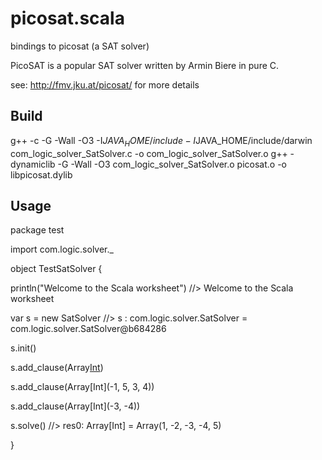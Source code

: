 # picosat.scala

bindings to picosat (a SAT solver)

PicoSAT is a popular SAT solver written by Armin Biere in pure C.

see: http://fmv.jku.at/picosat/ for more details

## Build

g++ -c -G -Wall -O3 -I$JAVA_HOME/include -I$JAVA_HOME/include/darwin com_logic_solver_SatSolver.c -o com_logic_solver_SatSolver.o
g++ -dynamiclib -G -Wall -O3 com_logic_solver_SatSolver.o picosat.o -o libpicosat.dylib

## Usage

package test

import com.logic.solver._

object TestSatSolver {

  println("Welcome to the Scala worksheet")       //> Welcome to the Scala worksheet
  
  var s = new SatSolver                           //> s  : com.logic.solver.SatSolver = com.logic.solver.SatSolver@b684286
  
  s.init()
  
  s.add_clause(Array[Int](1,-5,4))
  
  s.add_clause(Array[Int](-1, 5, 3, 4))
  
  s.add_clause(Array[Int](-3, -4))
  
  s.solve()                                       //> res0: Array[Int] = Array(1, -2, -3, -4, 5)
  
}
